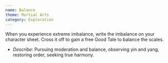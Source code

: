 ```yaml
---
name: Balance
theme: Martial Arts
category: Exploration
---
```


When you experience extreme imbalance, write the imbalance on your character sheet. Cross it off to gain a free Good Tale to balance the scales.

* *Describe*: Pursuing moderation and balance, observing yin and yang, restoring order, seeking true harmony.